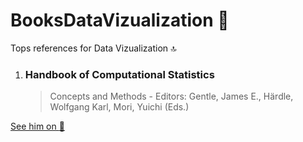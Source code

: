 # BooksDataVizualization :bookmark:
Tops references for Data Vizualization :top:

1. ### Handbook of Computational Statistics
   > Concepts and Methods - Editors: Gentle, James E., Härdle, Wolfgang Karl, Mori, Yuichi (Eds.)
   
[See him on :eyes:](https://depositfiles.org/files/fyaik4bnk)
